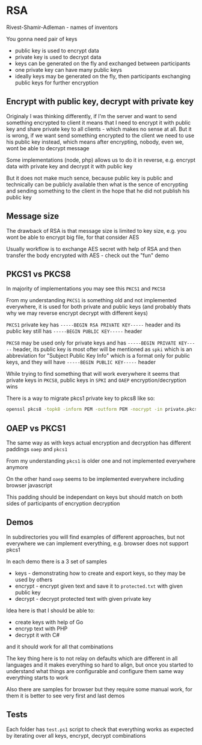 # RSA

Rivest-Shamir-Adleman - names of inventors

You gonna need pair of keys

- public key is used to encrypt data
- private key is used to decrypt data
- keys can be generated on the fly and exchanged between participants
- one private key can have many public keys
- ideally keys may be generated on the fly, then participants exchanging public keys for further encryption


## Encrypt with public key, decrypt with private key

Originaly I was thinking differently, if I'm the server and want to send something encrypted to client it means that I need to encrypt it with public key and share private key to all clients - which makes no sense at all. But it is wrong, if we want send something encrypted to the client we need to use his public key instead, which means after encrypting, nobody, even we, wont be able to decrypt message

Some implementations (node, php) allows us to do it in reverse, e.g. encrypt data with private key and decrypt it with public key

But it does not make much sence, because public key is public and technically can be publicly available then what is the sence of encrypting and sending something to the client in the hope that he did not publish his public key


## Message size

The drawback of RSA is that message size is limited to key size, e.g. you wont be able to encrypt big file, for that consider AES

Usually workflow is to exchange AES secret with help of RSA and then transfer the body encrypted with AES - check out the "fun" demo


## PKCS1 vs PKCS8

In majority of implementations you may see this `PKCS1` and `PKCS8`

From my understanding `PKCS1` is something old and not implemented everywhere, it is used for both private and public keys (and probably thats why we may reverse encrypt decrypt with different keys)

`PKCS1` private key has `-----BEGIN RSA PRIVATE KEY-----` header and its public key still has `-----BEGIN PUBLIC KEY-----` header

`PKCS8` may be used only for private keys and has `-----BEGIN PRIVATE KEY-----` header, its public key is most ofter will be mentioned as `spki` which is an abbreviation for "Subject Public Key Info" which is a format only for public keys, and they will have `-----BEGIN PUBLIC KEY-----` header

While trying to find something that will work everywhere it seems that private keys in `PKCS8`, public keys in `SPKI` and `OAEP` encryption/decryption wins

There is a way to migrate pkcs1 private key to pkcs8 like so:

```bash
openssl pkcs8 -topk8 -inform PEM -outform PEM -nocrypt -in private.pkcs1.pem -out private.pkcs8.pem
```

## OAEP vs PKCS1

The same way as with keys actual encryption and decryption has different paddings `oaep` and `pkcs1`

From my understanding `pkcs1` is older one and not implemented everywhere anymore

On the other hand `oaep` seems to be implemented everywhere including browser javascript

This padding should be independant on keys but should match on both sides of participants of encryption decryption


## Demos

In subdirectories you will find examples of different approaches, but not everywhere we can implement everything, e.g. browser does not support pkcs1

In each demo there is a 3 set of samples

- keys - demonstrating how to create and export keys, so they may be used by others
- encrypt - encrypt given text and save it to `protected.txt` with given public key
- decrypt - decrypt protected text with given private key

Idea here is that I should be able to:

- create keys with help of Go
- encryp text with PHP
- decrypt it with C#

and it should work for all that combinations

The key thing here is to not relay on defaults which are different in all languages and it makes everything so hard to align, but once you started to understand what things are configurable and configure them same way everything starts to work

Also there are samples for browser but they require some manual work, for them it is better to see very first and last demos

## Tests

Each folder has `test.ps1` script to check that everything works as expected by iterating over all keys, encrypt, decrypt combinations
